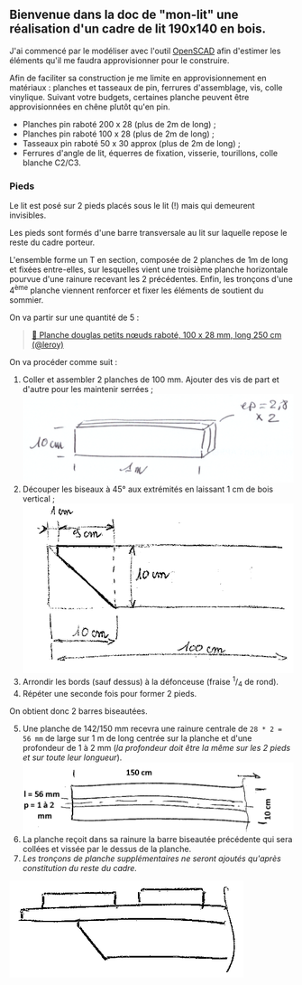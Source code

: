 ## Bienvenue dans la doc de "mon-lit" une réalisation d'un cadre de lit 190x140 en bois.

J'ai commencé par le modéliser avec l'outil [OpenSCAD](https://www.openscad.org/) 
afin d'estimer les éléments qu'il me faudra approvisionner pour le construire.

Afin de faciliter sa construction je me limite en approvisionnement en matériaux :
planches et tasseaux de pin, ferrures d'assemblage, vis, colle vinylique. 
Suivant votre budgets, certaines planche peuvent être approvisionnées en chêne plutôt qu'en pin.

- Planches pin raboté 200 x 28 (plus de 2m de long) ;
- Planches pin raboté 100 x 28 (plus de 2m de long) ;
- Tasseaux pin raboté 50 x 30 approx (plus de 2m de long) ;
- Ferrures d'angle de lit, équerres de fixation, visserie, tourillons, colle blanche C2/C3.

### Pieds

Le lit est posé sur 2 pieds placés sous le lit (!) mais qui demeurent invisibles.

Les pieds sont formés d'une barre transversale au lit sur laquelle repose le reste du cadre porteur.

L'ensemble forme un T en section, composée de 2 planches de 1m de long et fixées entre-elles, sur lesquelles vient une troisième planche horizontale pourvue d'une rainure recevant les 2 précédentes. Enfin, les tronçons d'une 4<sup>ème</sup> planche viennent renforcer et fixer les éléments de soutient du sommier.

On va partir sur une quantité de 5 :

> [🛒 Planche douglas petits nœuds raboté, 100 x 28 mm, long 250 cm (@leroy)](https://www.leroymerlin.fr/v3/p/produits/planche-douglas-petits-noeuds-rabote-100x28-mm-long-250cm-e133258)

On va procéder comme suit :

1. Coller et assembler 2 planches de 100 mm. Ajouter des vis de part et d'autre pour les maintenir serrées ;
![](Pied1.png)
2. Découper les biseaux à 45° aux extrémités en laissant 1 cm de bois vertical ;
![](Pied2.png)
3. Arrondir les bords (sauf dessus) à la défonceuse (fraise <sup>1</sup>/<sub>4</sub> de rond).
4. Répéter une seconde fois pour former 2 pieds.

On obtient donc 2 barres biseautées.

5. Une planche de 142/150 mm recevra une rainure centrale de `28 * 2 = 56 mm` de large sur 1 m de long centrée sur la planche et d'une profondeur de 1 à 2 mm (_la profondeur doit être la même sur les 2 pieds et sur toute leur longueur_).
![](Pied3.png)
6. La planche reçoit dans sa rainure la barre biseautée précédente qui sera collées et vissée par le dessus de la planche.
7. _Les tronçons de planche supplémentaires ne seront ajoutés qu'après constitution du reste du cadre._

![](Pied4.png)














<!--
## Welcome to GitHub Pages

You can use the [editor on GitHub](https://github.com/Marcussacapuces91/mon-lit/edit/main/docs/index.md) to maintain and preview the content for your website in Markdown files.

Whenever you commit to this repository, GitHub Pages will run [Jekyll](https://jekyllrb.com/) to rebuild the pages in your site, from the content in your Markdown files.

### Markdown

Markdown is a lightweight and easy-to-use syntax for styling your writing. It includes conventions for

```markdown
Syntax highlighted code block

# Header 1
## Header 2
### Header 3

- Bulleted
- List

1. Numbered
2. List

**Bold** and _Italic_ and `Code` text

[Link](url) and ![Image](src)
```

For more details see [GitHub Flavored Markdown](https://guides.github.com/features/mastering-markdown/).

### Jekyll Themes

Your Pages site will use the layout and styles from the Jekyll theme you have selected in your [repository settings](https://github.com/Marcussacapuces91/mon-lit/settings). The name of this theme is saved in the Jekyll `_config.yml` configuration file.

### Support or Contact

Having trouble with Pages? Check out our [documentation](https://docs.github.com/categories/github-pages-basics/) or [contact support](https://github.com/contact) and we’ll help you sort it out.


-->

